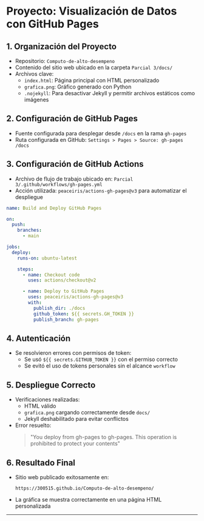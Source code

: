 # Proyecto: Visualización de Datos con GitHub Pages
## 1.  Organización del Proyecto
- Repositorio: `Computo-de-alto-desempeno`
- Contenido del sitio web ubicado en la carpeta `Parcial 3/docs/`
- Archivos clave:
  - `index.html`: Página principal con HTML personalizado
  - `grafica.png`: Gráfico generado con Python
  - `.nojekyll`: Para desactivar Jekyll y permitir archivos estáticos como imágenes

## 2.  Configuración de GitHub Pages
- Fuente configurada para desplegar desde `/docs` en la rama `gh-pages`
- Ruta configurada en GitHub: `Settings > Pages > Source: gh-pages /docs`

## 3.  Configuración de GitHub Actions
- Archivo de flujo de trabajo ubicado en: `Parcial 3/.github/workflows/gh-pages.yml`
- Acción utilizada: `peaceiris/actions-gh-pages@v3` para automatizar el despliegue

```yaml
name: Build and Deploy GitHub Pages

on:
  push:
    branches:
      - main  

jobs:
  deploy:
    runs-on: ubuntu-latest

    steps:
      - name: Checkout code
        uses: actions/checkout@v2

      - name: Deploy to GitHub Pages
        uses: peaceiris/actions-gh-pages@v3
        with:
          publish_dir: ./docs
          github_token: ${{ secrets.GH_TOKEN }}
          publish_branch: gh-pages  
```

## 4.  Autenticación
- Se resolvieron errores con permisos de token:
  - Se usó `${{ secrets.GITHUB_TOKEN }}` con el permiso correcto
  - Se evitó el uso de tokens personales sin el alcance `workflow`

## 5.  Despliegue Correcto
- Verificaciones realizadas:
  - HTML válido
  - `grafica.png` cargando correctamente desde `docs/`
  - Jekyll deshabilitado para evitar conflictos
- Error resuelto:
  > "You deploy from gh-pages to gh-pages. This operation is prohibited to protect your contents"

## 6.  Resultado Final
- Sitio web publicado exitosamente en:
  ```
  https://300515.github.io/Computo-de-alto-desempeno/
  ```
- La gráfica se muestra correctamente en una página HTML personalizada

---

